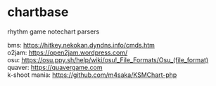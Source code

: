 # chartbase
rhythm game notechart parsers  

bms: https://hitkey.nekokan.dyndns.info/cmds.htm  
o2jam: https://open2jam.wordpress.com/  
osu: https://osu.ppy.sh/help/wiki/osu!_File_Formats/Osu_(file_format)  
quaver: https://quavergame.com  
k-shoot mania: https://github.com/m4saka/KSMChart-php  
